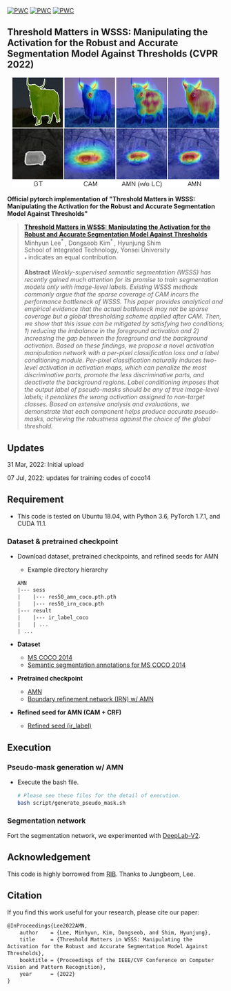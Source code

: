 [![PWC](https://img.shields.io/endpoint.svg?url=https://paperswithcode.com/badge/threshold-matters-in-wsss-manipulating-the/weakly-supervised-semantic-segmentation-on)](https://paperswithcode.com/sota/weakly-supervised-semantic-segmentation-on?p=threshold-matters-in-wsss-manipulating-the)
[![PWC](https://img.shields.io/endpoint.svg?url=https://paperswithcode.com/badge/threshold-matters-in-wsss-manipulating-the/weakly-supervised-semantic-segmentation-on-1)](https://paperswithcode.com/sota/weakly-supervised-semantic-segmentation-on-1?p=threshold-matters-in-wsss-manipulating-the)
[![PWC](https://img.shields.io/endpoint.svg?url=https://paperswithcode.com/badge/threshold-matters-in-wsss-manipulating-the/weakly-supervised-semantic-segmentation-on-4)](https://paperswithcode.com/sota/weakly-supervised-semantic-segmentation-on-4?p=threshold-matters-in-wsss-manipulating-the) 

## Threshold Matters in WSSS: Manipulating the Activation for the Robust and Accurate Segmentation Model Against Thresholds (CVPR 2022)

<!-- ![](https://github.com/gaviotas/AMN/blob/coco14/figure/AMN.png?raw=true){: .center} -->
<p align="center">
<img src="https://github.com/gaviotas/AMN/blob/coco14/figure/AMN.png?raw=true">
</p>

__Official pytorch implementation of "Threshold Matters in WSSS: Manipulating the Activation for the Robust and Accurate Segmentation Model Against Thresholds"__

> [__Threshold Matters in WSSS: Manipulating the Activation for the Robust and Accurate Segmentation Model Against Thresholds__ ](https://arxiv.org/abs/2203.16045)<br>
> Minhyun Lee<sup>* </sup>, Dongseob Kim<sup>* </sup>, Hyunjung Shim <br>
> School of Integrated Technology, Yonsei University <br>
> <sub>* </sub> indicates an equal contribution. <br>
>
> __Abstract__ _Weakly-supervised semantic segmentation (WSSS) has recently gained much attention for its promise to train segmentation models only with image-level labels. Existing WSSS methods commonly argue that the sparse coverage of CAM incurs the performance bottleneck of WSSS. This paper provides analytical and empirical evidence that the actual bottleneck may not be sparse coverage but a global thresholding scheme applied after CAM. Then, we show that this issue can be mitigated by satisfying two conditions; 1) reducing the imbalance in the foreground activation and 2) increasing the gap between the foreground and the background activation. Based on these findings, we propose a novel activation manipulation network with a per-pixel classification loss and a label conditioning module. Per-pixel classification naturally induces two-level activation in activation maps, which can penalize the most discriminative parts, promote the less discriminative parts, and deactivate the background regions. Label conditioning imposes that the output label of pseudo-masks should be any of true image-level labels; it penalizes the wrong activation assigned to non-target classes. Based on extensive analysis and evaluations, we demonstrate that each component helps produce accurate pseudo-masks, achieving the robustness against the choice of the global threshold._


## Updates

31 Mar, 2022: Initial upload

07 Jul, 2022: updates for training codes of coco14 

## Requirement 

- This code is tested on Ubuntu 18.04, with Python 3.6, PyTorch 1.7.1, and CUDA 11.1.

### Dataset & pretrained checkpoint

- Download dataset, pretrained checkpoints, and refined seeds for AMN
  - Example directory hierarchy
  ```
  AMN
  |--- sess
  |    |--- res50_amn_coco.pth.pth
  |    |--- res50_irn_coco.pth
  |--- result
  |    |--- ir_label_coco
  |    | ...
  | ...
  ```

- **Dataset**

  - [MS COCO 2014](https://cocodataset.org/#download)
  - [Semantic segmentation annotations for MS COCO 2014](https://github.com/jbeomlee93/RIB)

- **Pretrained checkpoint**

  - [AMN](https://drive.google.com/file/d/1WcFa15EMfsvRz-q8_0uJtEeRm0ZdQpFG/view?usp=sharing)
  - [Boundary refinement network (IRN) w/ AMN](https://drive.google.com/file/d/1YW3BCFnMd7Lz0s30yjQQ_JT2kzMdQawn/view?usp=sharing)

- **Refined seed for AMN (CAM + CRF)**

  - [Refined seed (ir_label)](https://drive.google.com/file/d/1mI9S6ZVtI6ZqdkvYsXsBb6RMkBn09gWV/view?usp=sharing)
 

## Execution

### Pseudo-mask generation w/ AMN

- Execute the bash file.
    ```bash
    # Please see these files for the detail of execution.
    bash script/generate_pseudo_mask.sh
    ```

### Segmentation network
Fort the segmentation network, we experimented with [DeepLab-V2](https://github.com/kazuto1011/deeplab-pytorch).


## Acknowledgement
This code is highly borrowed from [RIB](https://github.com/jbeomlee93/RIB). Thanks to Jungbeom, Lee.


## Citation
If you find this work useful for your research, please cite our paper:
```
@InProceedings{Lee2022AMN,
    author    = {Lee, Minhyun, Kim, Dongseob, and Shim, Hyunjung},
    title     = {Threshold Matters in WSSS: Manipulating the Activation for the Robust and Accurate Segmentation Model Against Thresholds},
    booktitle = {Proceedings of the IEEE/CVF Conference on Computer Vision and Pattern Recognition},
    year      = {2022}
}
```
